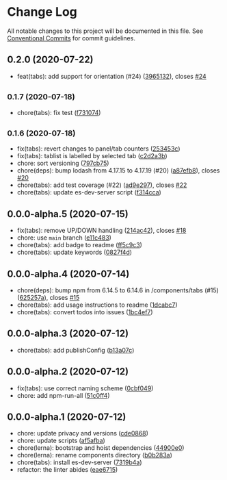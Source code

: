# Change Log

All notable changes to this project will be documented in this file.
See [Conventional Commits](https://conventionalcommits.org) for commit guidelines.

## 0.2.0 (2020-07-22)

* feat(tabs): add support for orientation (#24) ([3965132](https://github.com/danielmatthew/accessible-web-components/commit/3965132)), closes [#24](https://github.com/danielmatthew/accessible-web-components/issues/24)





## <small>0.1.7 (2020-07-18)</small>

* chore(tabs): fix test ([f731074](https://github.com/danielmatthew/accessible-web-components/commit/f731074))





## <small>0.1.6 (2020-07-18)</small>

* fix(tabs): revert changes to panel/tab counters ([253453c](https://github.com/danielmatthew/accessible-web-components/commit/253453c))
* fix(tabs): tablist is labelled by selected tab ([c2d2a3b](https://github.com/danielmatthew/accessible-web-components/commit/c2d2a3b))
* chore: sort versioning ([797cb75](https://github.com/danielmatthew/accessible-web-components/commit/797cb75))
* chore(deps): bump lodash from 4.17.15 to 4.17.19 (#20) ([a87efb8](https://github.com/danielmatthew/accessible-web-components/commit/a87efb8)), closes [#20](https://github.com/danielmatthew/accessible-web-components/issues/20)
* chore(tabs): add test coverage (#22) ([ad9e297](https://github.com/danielmatthew/accessible-web-components/commit/ad9e297)), closes [#22](https://github.com/danielmatthew/accessible-web-components/issues/22)
* chore(tabs): update es-dev-server script ([f314cca](https://github.com/danielmatthew/accessible-web-components/commit/f314cca))





## 0.0.0-alpha.5 (2020-07-15)

* fix(tabs): remove UP/DOWN handling ([214ac42](https://github.com/danielmatthew/accessible-web-components/commit/214ac42)), closes [#18](https://github.com/danielmatthew/accessible-web-components/issues/18)
* chore: use `main` branch ([e11c483](https://github.com/danielmatthew/accessible-web-components/commit/e11c483))
* chore(tabs): add badge to readme ([ff5c9c3](https://github.com/danielmatthew/accessible-web-components/commit/ff5c9c3))
* chore(tabs): update keywords ([0827f4d](https://github.com/danielmatthew/accessible-web-components/commit/0827f4d))





## 0.0.0-alpha.4 (2020-07-14)

* chore(deps): bump npm from 6.14.5 to 6.14.6 in /components/tabs (#15) ([625257a](https://github.com/danielmatthew/accessible-web-components/commit/625257a)), closes [#15](https://github.com/danielmatthew/accessible-web-components/issues/15)
* chore(tabs): add usage instructions to readme ([1dcabc7](https://github.com/danielmatthew/accessible-web-components/commit/1dcabc7))
* chore(tabs): convert todos into issues ([1bc4ef7](https://github.com/danielmatthew/accessible-web-components/commit/1bc4ef7))





## 0.0.0-alpha.3 (2020-07-12)

* chore(tabs): add publishConfig ([b13a07c](https://github.com/danielmatthew/accessible-web-components/commit/b13a07c))





## 0.0.0-alpha.2 (2020-07-12)

* fix(tabs): use correct naming scheme ([0cbf049](https://github.com/danielmatthew/accessible-web-components/commit/0cbf049))
* chore: add npm-run-all ([51c0ff4](https://github.com/danielmatthew/accessible-web-components/commit/51c0ff4))





## 0.0.0-alpha.1 (2020-07-12)

* chore: update privacy and versions ([cde0868](https://github.com/danielmatthew/accessible-web-components/commit/cde0868))
* chore: update scripts ([af5afba](https://github.com/danielmatthew/accessible-web-components/commit/af5afba))
* chore(lerna): bootstrap and hoist dependencies ([44900e0](https://github.com/danielmatthew/accessible-web-components/commit/44900e0))
* chore(lerna): rename components directory ([b0b283a](https://github.com/danielmatthew/accessible-web-components/commit/b0b283a))
* chore(tabs): install es-dev-server ([7319b4a](https://github.com/danielmatthew/accessible-web-components/commit/7319b4a))
* refactor: the linter abides ([eae6715](https://github.com/danielmatthew/accessible-web-components/commit/eae6715))
